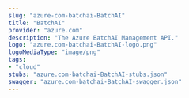 ```yaml
---
slug: "azure-com-batchai-BatchAI"
title: "BatchAI"
provider: "azure.com"
description: "The Azure BatchAI Management API."
logo: "azure.com-batchai-BatchAI-logo.png"
logoMediaType: "image/png"
tags:
- "cloud"
stubs: "azure.com-batchai-BatchAI-stubs.json"
swagger: "azure.com-batchai-BatchAI-swagger.json"
---
```

